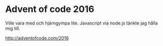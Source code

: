 # Advent of code 2016

Ville vara med och hjärngympa lite. Javascript via node.js tänkte jag hålla mig till.

http://adventofcode.com/2016
